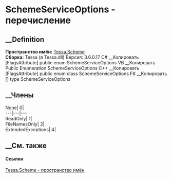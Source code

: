 # SchemeServiceOptions - перечисление
##  __Definition
 **Пространство имён:** [Tessa.Scheme](N_Tessa_Scheme.htm)  
 **Сборка:** Tessa (в Tessa.dll) Версия: 3.6.0.17
C# __Копировать
    [FlagsAttribute]
    public enum SchemeServiceOptions
VB __Копировать
    <FlagsAttribute>
    Public Enumeration SchemeServiceOptions
C++ __Копировать
    [FlagsAttribute]
    public enum class SchemeServiceOptions
F# __Копировать
     [<FlagsAttribute>]
    type SchemeServiceOptions
##  __Члены
None| 0|  
---|---|---  
ReadOnly| 1|  
FileNamesOnly| 2|  
ExtendedExceptions| 4|  
## __См. также
#### Ссылки
[Tessa.Scheme - пространство имён](N_Tessa_Scheme.htm)
